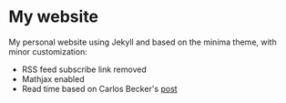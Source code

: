 # My website

My personal website using Jekyll and based on the minima theme,
with minor customization:

* RSS feed subscribe link removed
* Mathjax enabled
* Read time based on Carlos Becker's [post](https://carlosbecker.com/posts/jekyll-reading-time-without-plugins/)
